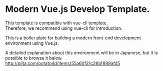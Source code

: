 # Modern Vue.js Develop Template.

This template is compatible with vue-cli template.  
Therefore, we recommend using vue-cli for introduction.

This is a boiler plate for building a modern front-end development environment using Vue.js.

A detailed explanation about this environment will be in Japanese, but it is possible to browse it below.
http://qiita.com/potato4d/items/55a60f21c26bf889afd5

